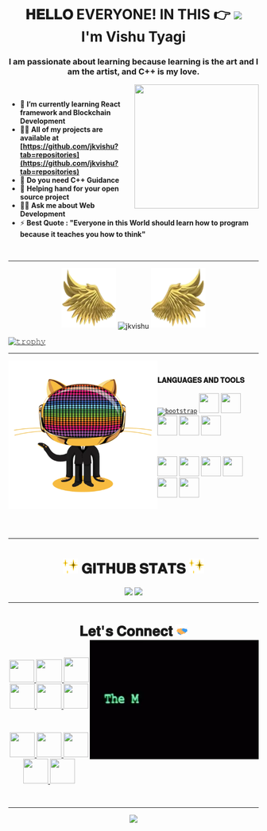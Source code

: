 <!-- intro hello world -->
<h1 align="center">
𝐇𝐄𝐋𝐋𝐎 EVERYONE! IN THIS 👉 <img src="https://media3.giphy.com/media/wa8uMtV7bmdGTGGmD7/giphy.gif?cid=790b761195afde1bb7dd7bc81e6b40c6e02a7e629b9b48b2&rid=giphy.gif&ct=g" width="28px">
  <br>
I'm Vishu Tyagi

</h1>
<h3 align="center">I am passionate about learning because learning is the art and I am the artist, and C++ is my love.</h3>

<img src= "https://www.icegif.com/wp-content/uploads/2022/01/icegif-543.gif" height="250px" width="250px" align="right">
<br>

- 🌱 **I’m currently learning React framework and Blockchain Development**
- 👨‍💻 **All of my projects are available at [https://github.com/jkvishu?tab=repositories](https://github.com/jkvishu?tab=repositories)**
- 👀 **Do you need C++ Guidance**
- 🤝 **Helping hand for your open source project**
- 👨‍💻 **Ask me about Web Development**
- ⚡ **Best Quote : "Everyone in this World should learn how to program because it teaches you how to think"**
<br>

<hr>

<!-- streak and trophies -->
<p align="center">
  <img height="120" width="110" src="/left.webp">
  <img align="center" src="https://github-readme-streak-stats.herokuapp.com/?user=jkvishu&" alt="jkvishu" />
  <img height="120" width="110" src="/right.webp">
</p>

[![𝚝𝚛𝚘𝚙𝚑𝚢](https://github-profile-trophy.vercel.app/?username=jkvishu&column=8&margin-w=35&margin-h=35&no-bg=true&no-frame=true&theme=radical)](https://github.com/jkvishu)
<br>

<hr>

<!-- tools and github giant logo -->
<img align="left" height="300" width="300" alt="𝙶𝙸𝙵" src="/gold_cat.webp">
<br/>

**𝐋𝐀𝐍𝐆𝐔𝐀𝐆𝐄𝐒 𝐀𝐍𝐃 𝐓𝐎𝐎𝐋𝐒**
<br/>
<br/>
<a href="https://getbootstrap.com/"><code><img  height="40" width="40" src="https://upload.wikimedia.org/wikipedia/commons/thumb/b/b2/Bootstrap_logo.svg/2560px-Bootstrap_logo.svg.png" alt="bootstrap"/></code></a>
<a href="https://java.com/"><code><img height="40" width="40" src="https://images.vexels.com/media/users/3/166401/isolated/preview/b82aa7ac3f736dd78570dd3fa3fa9e24-java-programming-language-icon-by-vexels.png"></code></a>
<a href="https://python.org/"><code><img height="40" width="40" src="https://upload.wikimedia.org/wikipedia/commons/thumb/c/c3/Python-logo-notext.svg/1869px-Python-logo-notext.svg.png"></code></a>
<a href="https://firebase.google.com/"><code><img height="40" width="40" src="https://b-new.be/wp-content/uploads/2013/06/FB.png"></code></a>
<a href="https://github.com"><code><img height="40" width="40" src="https://github.githubassets.com/images/modules/logos_page/GitHub-Mark.png"></code></a>
<a href="https://sqlite.org/"><code><img height="40" width="40" src="https://upload.wikimedia.org/wikipedia/commons/thumb/9/97/Sqlite-square-icon.svg/2048px-Sqlite-square-icon.svg.png"></code></a>
#
<a href="https://developer.mozilla.org/en-US/docs/Web/HTML"><code><img height="40" width="40" src="https://cdn.pixabay.com/photo/2017/08/05/11/16/logo-2582748_1280.png"></code></a>
<a href="https://developer.mozilla.org/en-US/docs/Web/CSS"><code><img height="40" width="40" src="https://cdn.iconscout.com/icon/free/png-256/css-131-722685.png"></code></a>
<a href="https://programiz.com/c-programming"><code><img height="40" width="40" src="https://cdn.iconscout.com/icon/free/png-512/c-programming-569564.png"></code></a>
<a href="https://programiz.com/cpp-programming"><code><img height="40" width="40" src="https://www.naveedashfaq.me/img/c++.png"></code></a>
<a href="https://git-scm.com/"><code><img height="40" width="40" src="https://upload.wikimedia.org/wikipedia/commons/thumb/3/3f/Git_icon.svg/1024px-Git_icon.svg.png"></code></a>
<a href="https://git-scm.com/"><code><img height="40" width="40" src="https://w7.pngwing.com/pngs/640/199/png-transparent-javascript-logo-html-javascript-logo-angle-text-rectangle-thumbnail.png"></code></a>

<br/>
<br/>
<br/>

<hr>

<!-- github stats and graph -->
<h1 align="center">
<img height="30"src="/sparkling-stars.gif"> 𝐆𝐈𝐓𝐇𝐔𝐁 𝐒𝐓𝐀𝐓𝐒 <img height="30"src="/sparkling-stars.gif">
</h1>

<p align="center">
 <img align="center" src="https://github-readme-stats.vercel.app/api?username=jkvishu&show_icons=true&hide_border=true&title_color=94b4a4&amp&icon_color=FFFFFF&amp&text_color=FFFFFF&amp&bg_color=000000&count_private=true&locale=en"/>
<!--   most used langs table -->
<img align="center" width="300px" src="https://github-readme-stats.vercel.app/api/top-langs/?username=jkvishu&text_color=FFFFFF&bg_color=000000&title_color=94b4a4&langs_count=15&layout=compact&hide_border=true" />
</p>

<hr>

<!-- connect section -->
<h1 align="center">
𝐋𝐞𝐭'𝐬 𝐂𝐨𝐧𝐧𝐞𝐜𝐭 <img src="/Handshake.gif" width="24px">
<img src= "/the_matrix_has_you.webp" height="240px" width="340px" align="right">
</h1>

<p align="center">
  <br>
  <a href="https://www.youtube.com/channel/UCQtZfarZ7OxbpgCoeTNiohA" target="_blank">
    <code><img  height="45" width="50" src="https://brandslogos.com/wp-content/uploads/images/large/youtube-icon-logo.png"></code>
  </a>
  <a href="mailto:www.vishutyagi8@gmail.com" target="_blank">
    <code><img height="46" width="52" src="https://logos-world.net/wp-content/uploads/2020/11/Gmail-Logo.png"></code>
  </a>
  <a href="https://twitter.com/tickler_ear" target="_blank">
    <code><img height="50" width="50" src="https://www.freepnglogos.com/uploads/twitter-logo-png/twitter-logo-vector-png-clipart-1.png"></code>
  </a>
  <a href="https://www.linkedin.com/in/vishu-tyagi-9991ba22a/" target="_blank">
    <code><img height="50" width="50" src="https://cdn-icons-png.flaticon.com/512/174/174857.png"></code>
  </a>
  <a href="https://dev.to/jkvishu" target="_blank">
    <code><img height="50" width="50" src="https://iconape.com/wp-content/files/hl/53010/svg/devto.svg"></code>
  </a>
  <a href="https://www.instagram.com/ear_tickler_gaming/" target="_blank">
    <code><img height="50" width="50" src="http://assets.stickpng.com/images/580b57fcd9996e24bc43c521.png"></code>
  </a>
</p>
<br/>

<p align="center">
  <a href="https://www.hackerrank.com/www_vishutyagi8" target="_blank">
    <code><img height="50" width="50" src="https://upload.wikimedia.org/wikipedia/commons/thumb/4/40/HackerRank_Icon-1000px.png/800px-HackerRank_Icon-1000px.png"/></code>
  </a>

  <a href="https://www.codechef.com/users/jkvishu" target="_blank">
    <code><img height="50" width="50" src="https://static.uacdn.net/thumbnail/external-app-icons/ce4fd2180646452aa0b03c3ffa3ef8e2.png"/></code>
  </a>
  
  <a href="https://leetcode.com/Vishu_Tyagi/" target="_blank">
    <code><img height="50" width="50" src="https://upload.wikimedia.org/wikipedia/commons/1/19/LeetCode_logo_black.png"/></code>
  </a>
  <a href="https://auth.geeksforgeeks.org/user/vishutyagi7/practice" target="_blank">
    <code><img height="50" width="50" src="https://upload.wikimedia.org/wikipedia/commons/thumb/4/43/GeeksforGeeks.svg/1200px-GeeksforGeeks.svg.png"/></code>
  </a>
  <a href="https://stackoverflow.com/users/20143784/jkvishu" target="_blank">
    <code><img height="50" width="50" src="https://upload.wikimedia.org/wikipedia/commons/thumb/e/ef/Stack_Overflow_icon.svg/768px-Stack_Overflow_icon.svg.png"/></code>
  </a>
</p>

<br/>

<hr>
<p align="center"> <img height="25px" src="https://komarev.com/ghpvc/?username=jkvishu&label=Profile%20views&color=fa1b87&style=flat"> </p>
<!-- ### Wanna Help out?
  
### 𝚂𝚑𝚘𝚠 𝚜𝚘𝚖𝚎 ❤️ 𝚋𝚢 𝚜𝚝𝚊𝚛𝚛𝚒𝚗𝚐 the 𝚛𝚎𝚙𝚘𝚜𝚒𝚝𝚘𝚛𝚒𝚎𝚜! -->
